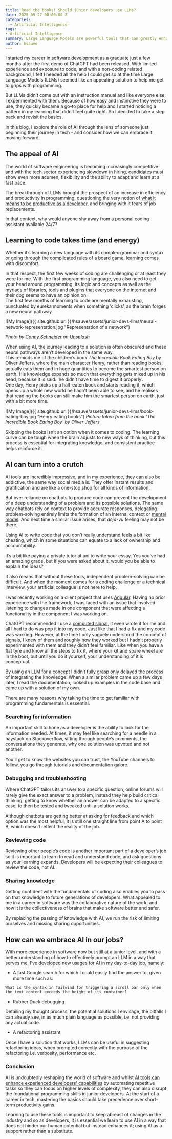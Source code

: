 ```yaml
---
title: Read the books! Should junior developers use LLMs?
date: 2025-05-27 00:00:00 Z
categories:
  - Artificial Intelligence
tags: 
- Artificial Intelligence
summary: Large Language Models are powerful tools that can greatly enhance software developers' productivity, but for junior developers starting a career in tech, they may hinder long-term growth by abstracting away essential programming fundamentals.
author: hsauve
---  
```


I started my career in software development as a graduate just a few months after the first demo of ChatGPT had been released. With limited experience and exposure to code, and with a non-coding related background, I felt I needed all the help I could get so at the time Large Language Models (LLMs) seemed like an appealing solution to help me get to grips with programming.   

But LLMs didn’t come out with an instruction manual and like everyone else, I experimented with them. Because of how easy and instinctive they were to use, they quickly became a go-to place for help and I started noticing a pattern in my learning that didn’t feel quite right. So I decided to take a step back and revisit the basics.  

In this blog, I explore the role of AI through the lens of someone just beginning their journey in tech - and consider how we can embrace it moving forward.  

## The appeal of AI 

The world of software engineering is becoming increasingly competitive and with the tech sector experiencing slowdown in hiring, candidates must show even more acumen, flexibility and the ability to adapt and learn at a fast pace.   

The breakthrough of LLMs brought the prospect of an increase in efficiency and productivity in programming, questioning the very notion of [what it means to be productive as a developer](https://blog.scottlogic.com/2023/12/18/software-development-ai-wins-the-race.html), and bringing with it fears of job replacements.  

In that context, why would anyone shy away from a personal coding assistant available 24/7?  

## Learning to code takes time (and energy)  

Whether it’s learning a new language with its complex grammar and syntax or going through the complicated rules of a board game, learning comes with discomfort.  

In that respect, the first few weeks of coding are challenging or at least they were for me. With the first programming language, you also need to get your head around programming, its logic and concepts as well as the myriads of libraries, tools and plugins that everyone on the internet and their dog seems to have an opinion on.   
The first few months of learning to code are mentally exhausting, punctuated by eureka moments when something ‘clicks’, as the brain forges a new neural pathway.  

![My Image]({{ site.github.url }}/hsauve/assets/junior-devs-llms/neural-network-representation.jpg "Representation of a network")

*Photo by [Conny Schneider](https://unsplash.com/@choys_) on [Unsplash](https://unsplash.com/photos/a-blue-abstract-background-with-lines-and-dots-pREq0ns_p_E)*

When using AI, the journey leading to a solution is often obscured and these neural pathways aren’t developed in the same way.  
This reminds me of the children’s book *The Incredible Book Eating Boy* by Oliver Jeffers, where the main character Henry, rather than reading books, actually eats them and in huge quantities to become the smartest person on earth. His knowledge expands so much that everything gets mixed up in his head, because it is said: ‘he didn’t have time to digest it properly’.   
One day, Henry picks up a half-eaten book and starts reading it, which opens up a whole new world he hadn’t been able to see, and he realises that reading the books can still make him the smartest person on earth, just with a bit more time.  

![My Image]({{ site.github.url }}/hsauve/assets/junior-devs-llms/book-eating-boy.jpg "Henry eating books")
*Picture taken from the book 'The Incredible Book Eating Boy' by Oliver Jeffers*

Skipping the books isn’t an option when it comes to coding. The learning curve can be tough when the brain adjusts to new ways of thinking, but this process is essential for integrating knowledge, and consistent practice helps reinforce it.  

## AI can turn into a crutch  

AI tools are incredibly impressive, and in my experience, they can also be addictive, the same way social media is. They offer instant results and gratification and are like a one-stop shop for all kinds of information.   

But over reliance on chatbots to produce code can prevent the development of a deep understanding of a problem and its possible solutions. The same way chatbots rely on context to provide accurate responses, delegating problem-solving entirely limits the formation of an internal context or [mental model](https://blog.scottlogic.com/2023/08/11/mental-models-and-the-user-experience.html). And next time a similar issue arises, that *déjà-vu* feeling may not be there.  

Using AI to write code that you don’t really understand feels a bit like cheating, which in some situations can equate to a lack of ownership and accountability.   

It’s a bit like paying a private tutor at uni to write your essay. Yes you’ve had an amazing grade, but if you were asked about it, would you be able to explain the ideas?   

It also means that without these tools, independent problem-solving can be difficult. And when the moment comes for a coding challenge or a technical interview, your artificial colleague is not here to help.  

I was recently working on a client project that uses [Angular](https://angular.dev/). Having no prior experience with the framework, I was faced with an issue that involved listening to changes made in one component that were affecting a functionality in the component I was working on.  

ChatGPT recommended I use a [computed signal](https://angular.dev/guide/signals), it even wrote it for me and all I had to do was pop it into my code. Just like that I had a fix and my code was working. However, at the time I only vaguely understood the concept of signals, I knew of them and roughly how they worked but I hadn’t properly experimented with them and they didn’t feel familiar. Like when you have a flat tyre and know all the steps to fix it, where your kit and spare wheel are in the boot, but until you do it yourself, your understanding of it is conceptual.  

By using an LLM for a concept I didn’t fully grasp only delayed the process of integrating the knowledge. When a similar problem came up a few days later, I read the documentation, looked up examples in the code base and came up with a solution of my own.   

There are many reasons why taking the time to get familiar with programming fundamentals is essential.  

### Searching for information 

An important skill to hone as a developer is the ability to look for the information needed. At times, it may feel like searching for a needle in a haystack on Stackoverflow, sifting through people’s comments, the conversations they generate, why one solution was upvoted and not another.  

You’ll get to know the websites you can trust, the YouTube channels to follow, you go through tutorials and documentation galore.  

### Debugging and troubleshooting 

Where ChatGPT tailors its answer to a specific question, online forums will rarely give the exact answer to a problem, instead they help build critical thinking, getting to know whether an answer can be adapted to a specific case, to then be tested and tweaked until a solution works.  

Although chatbots are getting better at asking for feedback and which option was the most helpful, it is still one straight line from point A to point B, which doesn’t reflect the reality of the job.  

### Reviewing code  

Reviewing other people’s code is another important part of a developer’s job so it is important to learn to read and understand code, and ask questions as your learning expands. Developers will be expecting their colleagues to review the code, not AI.  

### Sharing knowledge  

Getting confident with the fundamentals of coding also enables you to pass on that knowledge to future generations of developers. What appealed to me in a career in software was the collaborative nature of the work, and how it is the collectiveness of brains that make software better and safer.  

By replacing the passing of knowledge with AI, we run the risk of limiting ourselves and missing sharing opportunities.  

## How can we embrace AI in our jobs?  

With more experience in software now but still at a junior level, and with a better understanding of how to effectively prompt an LLM in a way that serves me, I’ve developed new usages for AI in my day-to-day job, namely:   

- A fast Google search for which I could easily find the answer to, given more time such as: 

`What is the syntax in Tailwind for triggering a scroll bar only when the text content exceeds the height of its container?`  

- Rubber Duck debugging 

Detailing my thought process, the potential solutions I envisage, the pitfalls I can already see, in as much plain language as possible, i.e. not providing any actual code. 

- A refactoring assistant  

Once I have a solution that works, LLMs can be useful in suggesting refactoring ideas, when prompted correctly with the purpose of the refactoring i.e. verbosity, performance etc. 

### Conclusion  

AI is undoubtedly reshaping the world of software and whilst [AI tools can enhance experienced developers' capabilities](https://blog.scottlogic.com/2025/04/01/making-sense-of-the-ai-developer-tools-ecosystem.html) by automating repetitive tasks so they can focus on higher levels of complexity, they can also disrupt the foundational programming skills in junior developers. At the start of a career in tech, mastering the basics should take precedence over short-term productivity gains.  

Learning to use these tools is important to keep abreast of changes in the industry and so as developers, it is essential we learn to use AI in a way that does not hinder our human potential but instead enhances it; using AI as a support rather than a substitute.  
